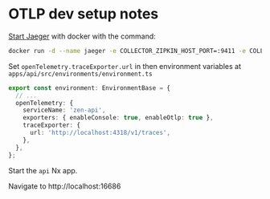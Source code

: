 # OTLP dev setup notes

[Start Jaeger](https://www.jaegertracing.io/docs/1.45/getting-started/) with docker with the command:

```bash
docker run -d --name jaeger -e COLLECTOR_ZIPKIN_HOST_PORT=:9411 -e COLLECTOR_OTLP_ENABLED=true -p 6831:6831/udp -p 6832:6832/udp -p 5778:5778 -p 16686:16686 -p 4317:4317 -p 4318:4318 -p 14250:14250 -p 14268:14268 -p 14269:14269 -p 9411:9411 jaegertracing/all-in-one:latest
```

Set `openTelemetry.traceExporter.url` in then environment variables at `apps/api/src/environments/environment.ts`

```ts
export const environment: EnvironmentBase = {
  // ...
  openTelemetry: {
    serviceName: 'zen-api',
    exporters: { enableConsole: true, enableOtlp: true },
    traceExporter: {
      url: 'http://localhost:4318/v1/traces',
    },
  },
};
```
Start the `api` Nx app.

Navigate to http://localhost:16686